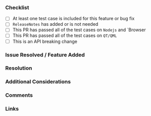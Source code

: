 ### Checklist

* [ ] At least one test case is included for this feature or bug fix
* [ ] `ReleaseNotes` has added or is not needed
* [ ] This PR has passed all of the test cases on `Nodejs` and `Browser
* [ ] This PR has passed all of the test cases on `QT/QML`
* [ ] This is an API breaking change

### Issue Resolved / Feature Added
[//]: # (Describe the issue resolved or feature added by this pull request)

### Resolution
[//]: # (Does the code work as intended?)
[//]: # (What is the impact of this change and *why* was it made?)

### Additional Considerations
[//]: # (How should the change be tested?)
[//]: # (Are there any outstanding questions?)
[//]: # (Were any side-effects caused by the change?)


### Comments

### Links
[//]: # (Related issues, references)